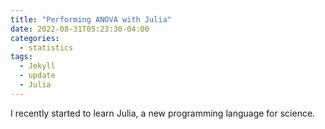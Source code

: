 ```yaml
---
title: "Performing ANOVA with Julia"
date: 2022-08-31T05:23:30-04:00
categories:
  - statistics
tags:
  - Jekyll
  - update
  - Julia
---
```


I recently started to learn Julia, a new programming language for science.
